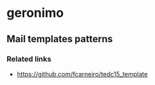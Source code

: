 # geronimo

## Mail templates patterns

### Related links
- https://github.com/fcarneiro/tedc15_template